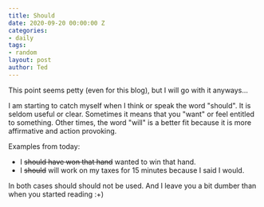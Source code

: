 ```yaml
---
title: Should
date: 2020-09-20 00:00:00 Z
categories:
- daily
tags:
- random
layout: post
author: Ted
---
```


This point seems petty (even for this blog), but I will go with it anyways...

I am starting to catch myself when I think or speak the word "should". It is seldom useful or clear. Sometimes it means that you "want" or feel entitled to something. Other times, the word "will" is a better fit because it is more affirmative and action provoking.  

Examples from today:
- I ~~should have won that hand~~ wanted to win that hand.
- I ~~should~~ will work on my taxes for 15 minutes because I said I would.

In both cases should should not be used. And I leave you a bit dumber than when you started reading :+)  
